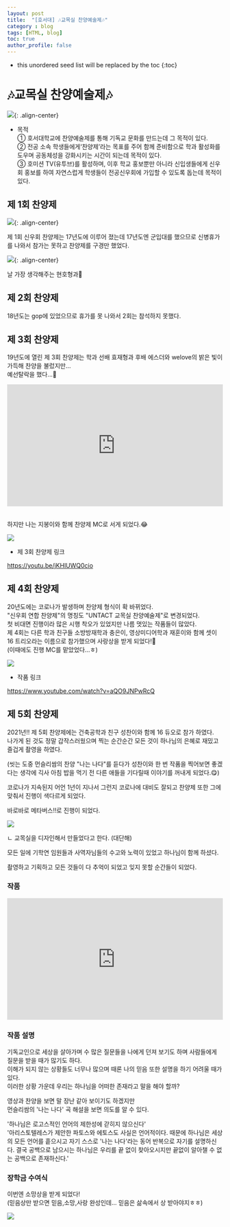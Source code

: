 ```yaml
---
layout: post
title:  "[호서대] 🎶교목실 찬양예술제🎶"
category : blog
tags: [HTML, blog]
toc: true
author_profile: false
---
```

* this unordered seed list will be replaced by the toc
{:toc}


# 🎶교목실 찬양예술제🎶

![](/blog/img/post1.png){: .align-center}

- 목적<br/>
① 호서대학교에 찬양예술제를 통해 기독교 문화를 만드는데 그 목적이 있다.<br/>
② 전공 소속 학생들에게‘찬양제’라는 목표를 주어 함께 준비함으로 학과 활성화를 도우며 공동체성을 강화시키는 시간이 되는데 목적이 있다.<br/> 
③ 호미션 TV(유투브)를 활성하며, 이후 학교 홍보뿐만 아니라 신입생들에게 신우회 홍보를 하여 자연스럽게 학생들이 전공신우회에 가입할 수 있도록 돕는데 목적이 있다. 

## 제 1회 찬양제

![](/blog/img/post1-2.jpg){: .align-center}

제 1회 신우회 찬양제는 17년도에 이루어 졌는데 
17년도엔 군입대를 했으므로 신병휴가를 나와서 참가는 못하고 찬양제를 구경만 했었다.

![](/blog/img/post1-3.png){: .align-center}

날 가장 생각해주는 현호형과🥰

## 제 2회 찬양제

18년도는 gop에 있었으므로 휴가를 못 나와서 2회는 참석하지 못했다.

## 제 3회 찬양제

19년도에 열린 제 3회 찬양제는 학과 선배 효재형과 후배 에스더와 welove의 밝은 빛이 가득해 찬양을 불렀지만...<br/>
예선탈락을 했다...🥲<br/>

<style>.embed-container { position: relative; padding-bottom: 56.25%; height: 0; overflow: hidden; max-width: 100%; } .embed-container iframe, .embed-container object, .embed-container embed { position: absolute; top: 0; left: 0; width: 100%; height: 100%; }</style><div class='embed-container'><iframe src='https://www.youtube.com/embed//Uv-lhjGU9zY' frameborder='0' allowfullscreen></iframe></div>

<br/>

하지만 나는 지봉이와 함께 찬양제 MC로 서게 되었다.😂

![](/blog/img/post1-4.JPG)


- 제 3회 찬양제 링크

<https://youtu.be/jKHlUWQ0cio>

## 제 4회 찬양제

20년도에는 코로나가 발생하며 찬양제 형식이 확 바뀌었다.<br/>
"신우회 연합 찬양제"의 명칭도 "UNTACT 교목실 찬양예술제"로 변경되었다.<br/>
첫 비대면 진행이라 많은 시행 착오가 있었지만 나름 멋있는 작품들이 많았다.<br/>
제 4회는 다른 학과 친구들 소방방재학과 충은이, 영상미디어학과 재훈이와 함께 셋이 16 트리오라는 이름으로 참가했으며 사랑상을 받게 되었다!🎉<br/>
(이때에도 진행 MC를 맡았었다...ㅎ)

![](/blog/img/post1-5.png)

- 작품 링크

<https://www.youtube.com/watch?v=aQO9JNPwRcQ>


## 제 5회 찬양제

2021년!! 제 5회 찬양제에는 건축공학과 친구 성찬이와 함께 16 듀오로 참가 하였다.<br/>
나가게 된 것도 정말 갑작스러웠으며 찍는 순간순간 모든 것이 하나님의 은혜로 재밌고 즐겁게 촬영을 하였다.

(씻는 도중 먼슬리쌈의 찬양 "나는 나다"를 듣다가 성찬이와 한 번 작품을 찍어보면 좋겠다는 생각에 긱사 아침 밥을 먹기 전 다른 애들을 기다릴때 이야기를 꺼내게 되었다.😋)

코로나가 지속된지 어언 1년이 지나서 그런지 코로나에 대비도 잘되고 찬양제 또한 그에 맞춰서 진행이 색다르게 되었다. 

바로바로 메타버스!!로 진행이 되었다.

![](/blog/img/post1-6.png)

ㄴ 교목실을 디자인해서 만들었다고 한다. (대단해)

모든 일에 기학연 임원들과 사역자님들의 수고와 노력이 있었고 하나님이 함께 하셨다.

촬영하고 기획하고 모든 것들이 다 추억이 되었고 잊지 못할 순간들이 되었다.

### 작품

<style>.embed-container { position: relative; padding-bottom: 56.25%; height: 0; overflow: hidden; max-width: 100%; } .embed-container iframe, .embed-container object, .embed-container embed { position: absolute; top: 0; left: 0; width: 100%; height: 100%; }</style><div class='embed-container'><iframe src='https://www.youtube.com/embed//W32W-QA9HDw' frameborder='0' allowfullscreen></iframe></div>

### 작품 설명

기독교인으로 세상을 살아가며 수 많은 질문들을 나에게 던져 보기도 하며 사람들에게 질문을 받을 때가 많기도 하다.<br/>
이해가 되지 않는 상황들도 너무나 많으며 때론 나의 믿음 또한 설명을 하기 어려울 때가 있다.<br/>
이러한 상황 가운데 우리는 하나님을 어떠한 존재라고 말을 해야 할까?<br/>

영상과 찬양을 보면 말 장난 같아 보이기도 하겠지만<br/>
먼슬리쌈의 '나는 나다' 곡 해설을 보면 의도를 알 수 있다.

'하나님은 로고스적인 언어의 제한성에 갇히지 않으신다'<br/>
'아리스토텔레스가 제안한 파토스와 에토스도 사실은 언어적이다. 때문에 하나님은 세상의 모든 언어를 흩으시고 자기 스스로 '나는 나다'라는 동어 반복으로 자기를 설명하신다. 결국 공백으로 남으시는 하나님은 우리를 끝 없이 찾아오시지만 끝없이 알아챌 수 없는 공백으로 존재하신다.'<br/>


### 장학금 수여식

이번엔 소망상을 받게 되었다!<br/>
(믿음상만 받으면 믿음,소망,사랑 완성인데... 믿음은 삶속에서 상 받아야지ㅎㅎ)

![](/blog/img/post1-7.jpg)
